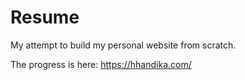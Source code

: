 # Resume
My attempt to build my personal website from scratch. 

The progress is here: <a href='https://www.hhandika.com/' target=__blank>https://hhandika.com/</a>
